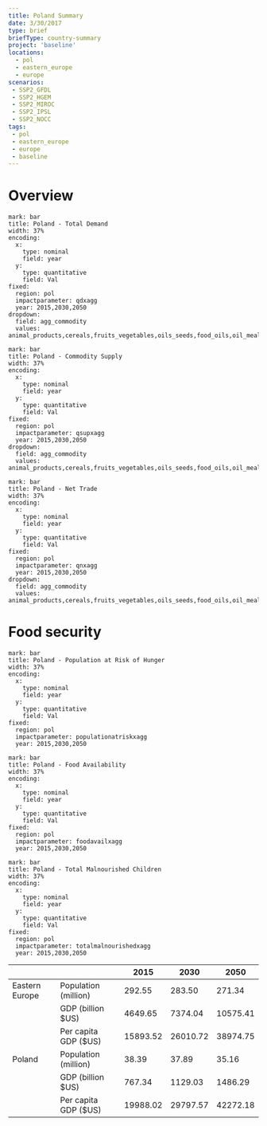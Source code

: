 ```yaml
---
title: Poland Summary
date: 3/30/2017
type: brief
briefType: country-summary
project: 'baseline'
locations:
  - pol
  - eastern_europe
  - europe
scenarios:
 - SSP2_GFDL
 - SSP2_HGEM
 - SSP2_MIROC
 - SSP2_IPSL
 - SSP2_NOCC
tags:
 - pol
 - eastern_europe
 - europe
 - baseline
---
```

# Overview 

```chart
mark: bar
title: Poland - Total Demand
width: 37%
encoding:
  x:
    type: nominal
    field: year
  y:
    type: quantitative
    field: Val
fixed:
  region: pol
  impactparameter: qdxagg
  year: 2015,2030,2050
dropdown:
  field: agg_commodity
  values: animal_products,cereals,fruits_vegetables,oils_seeds,food_oils,oil_meals,other,pulses,roots_tubers,sugar
```

```chart
mark: bar
title: Poland - Commodity Supply
width: 37%
encoding:
  x:
    type: nominal
    field: year
  y:
    type: quantitative
    field: Val
fixed:
  region: pol
  impactparameter: qsupxagg
  year: 2015,2030,2050
dropdown:
  field: agg_commodity
  values: animal_products,cereals,fruits_vegetables,oils_seeds,food_oils,oil_meals,other,pulses,roots_tubers,sugar
```

```chart
mark: bar
title: Poland - Net Trade
width: 37%
encoding:
  x:
    type: nominal
    field: year
  y:
    type: quantitative
    field: Val
fixed:
  region: pol
  impactparameter: qnxagg
  year: 2015,2030,2050
dropdown:
  field: agg_commodity
  values: animal_products,cereals,fruits_vegetables,oils_seeds,food_oils,oil_meals,other,pulses,roots_tubers,sugar
```

# Food security

```chart
mark: bar
title: Poland - Population at Risk of Hunger
width: 37%
encoding:
  x:
    type: nominal
    field: year
  y:
    type: quantitative
    field: Val
fixed:
  region: pol
  impactparameter: populationatriskxagg
  year: 2015,2030,2050
```

```chart
mark: bar
title: Poland - Food Availability
width: 37%
encoding:
  x:
    type: nominal
    field: year
  y:
    type: quantitative
    field: Val
fixed:
  region: pol
  impactparameter: foodavailxagg
  year: 2015,2030,2050
```

```chart
mark: bar
title: Poland - Total Malnourished Children
width: 37%
encoding:
  x:
    type: nominal
    field: year
  y:
    type: quantitative
    field: Val
fixed:
  region: pol
  impactparameter: totalmalnourishedxagg
  year: 2015,2030,2050
```

|   |   | 2015 | 2030 | 2050 |
|---|---|---|---|---|
| Eastern Europe | Population (million) | 292.55 | 283.50 | 271.34 |
|  | GDP (billion $US) | 4649.65 | 7374.04 | 10575.41 |
|  | Per capita GDP ($US) | 15893.52 | 26010.72 | 38974.75 |
| Poland | Population (million) | 38.39 | 37.89 | 35.16 |
|  | GDP (billion $US) | 767.34 | 1129.03 | 1486.29 |
|  | Per capita GDP ($US) | 19988.02| 29797.57| 42272.18|